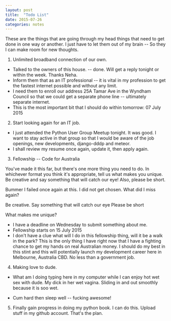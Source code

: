 ```yaml
---
layout: post
title:  "Todo List"
date: 2015-07-26
categories: notes
---
```


These are the things that are going through my head things that need to get done in one way or another. I just have to let them out of my brain -- So they I can make room for new thoughts.

1. Unlimited broadband connection of our own.

* Talked to the owners of this house. -- done. Will get a reply tonight or within the week. Thanks Neha.
* Inform them that as an IT professional -- it is vital in my profession to get the fastest internet possible and without any limit.
* I need them to enroll our address 25A Tamar Ave in the Wyndham Council so that we could get a separate phone line -- ultimately separate internet.
* This is the most important bit that I should do within tomorrow: 07 July 2015

2. Start looking again for an IT job. 

* I just attended the Python User Group Meetup tonight. It was good. I want to stay active in that group so that I would be aware of the job openings, new developments, django-dddp and meteor.
* I shall review my resume once again, update it, then apply again.

3. Fellowship -- Code for Australia

You've made it this far, but there's one more thing you need to do. 
In whichever format you think it's appropriate, tell us what makes you unique. 
Be creative and say something that will catch our eye! Also, please be short.

Bummer I failed once again at this. I did not get chosen. What did I miss again?

Be creative.
Say something that will catch our eye
Please be short


What makes me unique?



* I have a deadline on Wednesday to submit something about me. 
* Fellowship starts on 15 July 2015
* I don't have a clue what will I do in this fellowship thing, will it be a walk in the park? This is the only thing I have right now that I have a fighting chance to get my hands on real Australian money. I should do my best in this stint and this will potentially launch my development career here in Melbourne, Australia CBD. No less than a government job.

4. Making love to dude.
* What am I doing typing here in my computer while I can enjoy hot wet sex with dude. My dick in her wet vagina. Sliding in and out smoothly because it is soo wet. 

* Cum hard then sleep well -- fucking awesome!

5. Finally gain progress in doing my python book. I can do this. Upload stuff in my github account. That's the plan.